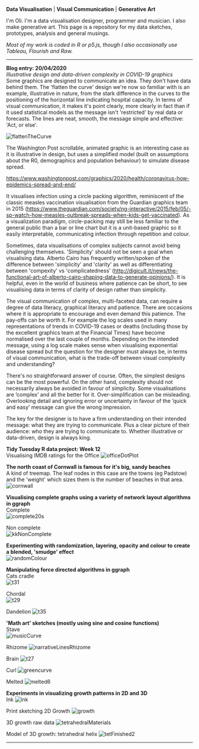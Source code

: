 **Data Visualisation** | **Visual Communication** | **Generative Art**

I'm Oli. I'm a data visualisation designer, programmer and musician. I also make generative art. This page is a repository for my data sketches, prototypes, analysis and general musings.

*Most of my work is coded in R or p5.js, though I also occasionally use Tableau, Flourish and Raw.*

----------

**Blog entry: 20/04/2020**  
*Illustrative design and data-driven complexity in COVID-19 graphics*  
Some graphics are designed to communicate an idea. They don't have data behind them. The 'flatten the curve' design we're now so familiar with is an example, illustrative in nature, from the stark difference in the curves to the positioning of the horizontal line indicating hospital capacity. In terms of visual communication, it makes it's point clearly, more clearly in fact than if it used statistical models as the message isn't 'restricted' by real data or forecasts. The lines are neat, smooth, the message simple and effective: 'Act, or else'. 

![flattenTheCurve](/flattenTheCurve.png)

The Washington Post scrollable, animated graphic is an interesting case as it is illustrative in design, but uses a simplified model (built on assumptions about the R0, demographics and population behaviour) to simulate disease spread. 

https://www.washingtonpost.com/graphics/2020/health/coronavirus-how-epidemics-spread-and-end/

It visualises infection using a circle packing algorithm, reminiscent of the classic measles vaccination visualisation from the Guardian graphics team in 2015 (https://www.theguardian.com/society/ng-interactive/2015/feb/05/-sp-watch-how-measles-outbreak-spreads-when-kids-get-vaccinated). As a visualization paradigm, circle-packing may still be less familiar to the general public than a bar or line chart but it is a unit-based graphic so it easily interpretable, communicating infection through repetition and colour. 

Sometimes, data visualisations of complex subjects cannot avoid being challenging themselves. 'Simplicity' should not be seen a goal when visualising data. Alberto Cairo has frequently written/spoken of the difference between 'simplicity' and 'clarity' as well as differentiating between 'compexity' vs 'complicatedness' (http://digicult.it/news/the-functional-art-of-alberto-cairo-shaping-data-to-generate-opinions/). It is helpful, even in the world of business where patience can be short, to see visualising data in terms of clarity of design rather than simplicity.

The visual communication of complex, multi-faceted data, can require a degree of data literacy, graphical literacy and patience. There are occasions where it is appropriate to encourage and even demand this patience. The pay-offs can be worth it. For example the log scales used in many representations of trends in COVID-19 cases or deaths (including those by the excellent graphics team at the Financial Times) have become normalised over the last couple of months. Depending on the intended message, using a log scale makes sense when visualising exponential disease spread but the question for the designer must always be, in terms of visual communication, what is the trade-off between visual complexity and understanding? 

There's no straightforward answer of course. Often, the simplest designs can be the most powerful. On the other hand, complexity should not necessarily always be avoided in favour of simplicity. Some visualisations are ‘complex’ and all the better for it. Over-simplification can be misleading. Overlooking detail and ignoring error or uncertainty in favour of the ‘quick and easy’ message can give the wrong impression. 

The key for the designer is to have a firm understanding on their intended message: what they are trying to communicate. Plus a clear picture of their audience: who they are trying to communicate to. Whether illustrative or data-driven, design is always king.


**Tidy Tuesday R data project: Week 12**  
Visualising IMDB ratings for the Office
![officeDotPlot](/officeDotPlot.png)

**The north coast of Cornwall is famous for it's big, sandy beaches**  
A kind of treemap. The leaf nodes in this case are the towns (eg Padstow) and the 'weight' which sizes them is the number of beaches in that area.  
![cornwall](/cornwall.png)


**Visualising complete graphs using a variety of network layout algorithms in ggraph**    
Complete  
![complete20s](/complete20s.png)

Non complete  
![kkNonComplete](/kkNonComplete.png)


**Experimenting with randomization, layering, opacity and colour to create a blended, 'smudge' effect**  
![randomColour](/randomColour.png)


**Manipulating force directed algorithms in ggraph**  
Cats cradle  
![t31](/t31.png)

Chordal  
![t29](/t29.png)

Dandelion
![t35](/t35.jpg)


**'Math art' sketches (mostly using sine and cosine functions)**  
Stave  
![musicCurve](/musicCurve.png)

Rhizome
![narrativeLinesRhizome](/narrativeLinesRhizome.jpg)

Brain
![t27](/t27.jpg)

Curl
![greencurve](/greencurve.png)

Melted
![melted6](/melted6.png)

**Experiments in visualizing growth patterns in 2D and 3D**  
Ink
![ink](/ink.png)

Print sketching 2D Growth
![growth](/growth.png)

3D growth raw data
![tetrahedralMaterials](/tetrahedralMaterials.png)

Model of 3D growth: tetrahedral helix
![tetFinished2](/tetFinished2.png)

----------




